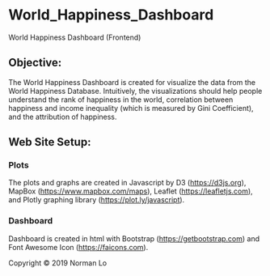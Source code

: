 # World_Happiness_Dashboard
World Happiness Dashboard (Frontend)

## Objective:
The World Happiness Dashboard is created for visualize the data from the World Happiness Database.  Intuitively, the visualizations should help people understand the rank of happiness in the world, correlation between happiness and income inequality (which is measured by Gini Coefficient), and the attribution of happiness.

## Web Site Setup:
### Plots
The plots and graphs are created in Javascript by D3 (https://d3js.org), MapBox (https://www.mapbox.com/maps), Leaflet (https://leafletjs.com), and Plotly graphing library (https://plot.ly/javascript).
### Dashboard
Dashboard is created in html with Bootstrap (https://getbootstrap.com) and Font Awesome Icon (https://faicons.com).

Copyright © 2019 Norman Lo
